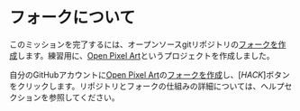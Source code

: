 # フォークについて

このミッションを完了するには、オープンソースgitリポジトリの[フォークを作成](https://help.github.com/en/articles/fork-a-repo)します。練習用に、[Open Pixel Art](https://github.com/twilio-labs/open-pixel-art)というプロジェクトを作成しました。

自分のGitHubアカウントに[Open Pixel Art](https://github.com/twilio-labs/open-pixel-art)の[フォークを作成](https://help.github.com/en/articles/fork-a-repo)し、[*HACK*]ボタンをクリックします。リポジトリとフォークの仕組みの詳細については、ヘルプセクションを参照してください。
